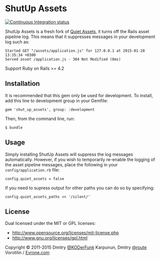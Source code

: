 # ShutUp Assets
[![Continuous Integration status](https://api.travis-ci.org/estum/shut_up_assets.svg)](http://travis-ci.org/estum/shut_up_assets)

ShutUp Assets is a fresh fork of [Quiet Assets](https://github.com/evrone/quiet_assets), it turns off the Rails asset pipeline log. This means that it suppresses messages in your development log such as:

    Started GET "/assets/application.js" for 127.0.0.1 at 2015-01-28 13:35:34 +0300
    Served asset /application.js - 304 Not Modified (8ms)

Support Ruby on Rails >= 4.2

## Installation

It is recommended that this gem only be used for development.
To install, add this line to development group in your Gemfile:

    gem 'shut_up_assets', group: :development

Then, from the command line, run:

    $ bundle

## Usage

Simply installing ShutUp Assets will suppress the log messages automatically. However, if you wish to temporarily re-enable the logging of the asset pipeline messages,
place the following in your `config/application.rb` file:

    config.quiet_assets = false

If you need to supress output for other paths you can do so by specifying:

    config.quiet_assets_paths << '/silent/'

## License

Dual licensed under the MIT or GPL licenses:

+ http://www.opensource.org/licenses/mit-license.php
+ http://www.gnu.org/licenses/gpl.html

Copyright © 2011-2015 Dmitry [@KODerFunk](https://github.com/KODerFunk) Karpunun, Dmitry [@route](https://github.com/route) Vorotilin / [Evrone.com](http://evrone.com)
